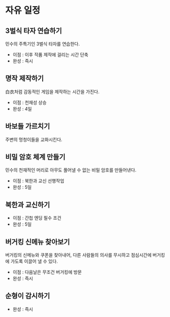 자유 일정
====

3벌식 타자 연습하기
----
민수의 주특기인 3벌식 타자를 연습한다.
* 이점 : 이후 작품 제작에 걸리는 시간 단축
* 완성 : 즉시

명작 제작하기
----
白衣처럼 감동적인 게임을 제작하는 시간을 가진다.
* 이점 : 천재성 상승
* 완성 : 4일

바보들 가르치기
----
주변의 멍청이들을 교화시킨다.

비밀 암호 체계 만들기
----
민수의 천재적인 머리로 아무도 풀어낼 수 없는 비밀 암호를 만들어낸다.
* 이점 : 북한과 교신 선행작업
* 완성 : 5일

북한과 교신하기
----
* 이점 : 간첩 엔딩 필수 조건
* 완성 : 5일

버거킹 신메뉴 찾아보기
----
버거킹의 신메뉴와 쿠폰을 찾아내어, 다른 사람들의 의사를 무시하고 점심시간에 버거킹에 가도록 이끌어 낼 수 있다.
* 이점 : 다음날은 무조건 버거킹에 방문
* 완성 : 즉시

순형이 감시하기
----
* 완성 : 즉시
